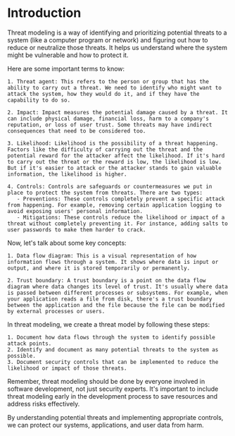 # Introduction
Threat modeling is a way of identifying and prioritizing potential threats to a system (like a computer program or network) and figuring out how to reduce or neutralize those threats. It helps us understand where the system might be vulnerable and how to protect it.

Here are some important terms to know:
```
1. Threat agent: This refers to the person or group that has the ability to carry out a threat. We need to identify who might want to attack the system, how they would do it, and if they have the capability to do so.

2. Impact: Impact measures the potential damage caused by a threat. It can include physical damage, financial loss, harm to a company's reputation, or loss of user trust. Some threats may have indirect consequences that need to be considered too.

3. Likelihood: Likelihood is the possibility of a threat happening. Factors like the difficulty of carrying out the threat and the potential reward for the attacker affect the likelihood. If it's hard to carry out the threat or the reward is low, the likelihood is low. But if it's easier to attack or the attacker stands to gain valuable information, the likelihood is higher.

4. Controls: Controls are safeguards or countermeasures we put in place to protect the system from threats. There are two types:
   - Preventions: These controls completely prevent a specific attack from happening. For example, removing certain application logging to avoid exposing users' personal information.
   - Mitigations: These controls reduce the likelihood or impact of a threat without completely preventing it. For instance, adding salts to user passwords to make them harder to crack.
```
Now, let's talk about some key concepts:
```
1. Data flow diagram: This is a visual representation of how information flows through a system. It shows where data is input or output, and where it is stored temporarily or permanently.

2. Trust boundary: A trust boundary is a point on the data flow diagram where data changes its level of trust. It's usually where data is passed between different processes or subsystems. For example, when your application reads a file from disk, there's a trust boundary between the application and the file because the file can be modified by external processes or users.
```
In threat modeling, we create a threat model by following these steps:
```
1. Document how data flows through the system to identify possible attack points.
2. Identify and document as many potential threats to the system as possible.
3. Document security controls that can be implemented to reduce the likelihood or impact of those threats.
```
Remember, threat modeling should be done by everyone involved in software development, not just security experts. It's important to include threat modeling early in the development process to save resources and address risks effectively.

By understanding potential threats and implementing appropriate controls, we can protect our systems, applications, and user data from harm.


